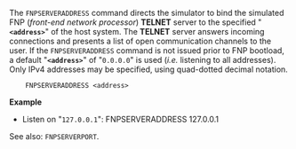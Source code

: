 
<!-- SPDX-License-Identifier: LicenseRef-DPS8M-Doc OR LicenseRef-CF-GAL -->
<!-- SPDX-FileCopyrightText: 2022 The DPS8M Development Team -->
<!-- scspell-id: 65b8cba8-340c-11ed-9515-80ee73e9b8e7 -->

The `FNPSERVERADDRESS` command directs the simulator to bind the simulated FNP (*front-end network processor*) **TELNET** server to the specified "**`<address>`**" of the host system.  The **TELNET** server answers incoming connections and presents a list of open communication channels to the user.  If the `FNPSERVERADDRESS` command is not issued prior to FNP bootload, a default "**`<address>`**" of "`0.0.0.0`" is used (*i.e.* listening to all addresses).  Only IPv4 addresses may be specified, using quad-dotted decimal notation.

        FNPSERVERADDRESS <address>

**Example**

* Listen on "`127.0.0.1`":
        FNPSERVERADDRESS 127.0.0.1

See also: `FNPSERVERPORT`.

